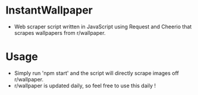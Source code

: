 # InstantWallpaper
- Web scraper script written in JavaScript using Request and Cheerio that scrapes wallpapers from r/wallpaper.

# Usage
- Simply run 'npm start' and the script will directly scrape images off r/wallpaper. 
- r/wallpaper is updated daily, so feel free to use this daily !


